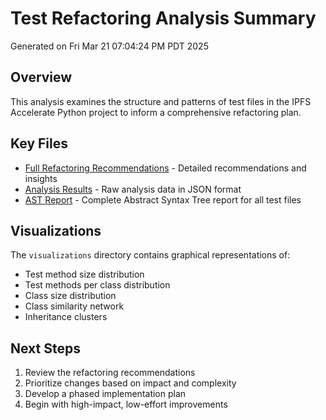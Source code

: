 # Test Refactoring Analysis Summary

Generated on Fri Mar 21 07:04:24 PM PDT 2025

## Overview

This analysis examines the structure and patterns of test files in the IPFS Accelerate Python project to 
inform a comprehensive refactoring plan.

## Key Files

- [Full Refactoring Recommendations](refactoring_recommendations.md) - Detailed recommendations and insights
- [Analysis Results](analysis_results.json) - Raw analysis data in JSON format
- [AST Report](test_ast_report.json) - Complete Abstract Syntax Tree report for all test files

## Visualizations

The `visualizations` directory contains graphical representations of:
- Test method size distribution
- Test methods per class distribution
- Class size distribution
- Class similarity network
- Inheritance clusters

## Next Steps

1. Review the refactoring recommendations
2. Prioritize changes based on impact and complexity
3. Develop a phased implementation plan
4. Begin with high-impact, low-effort improvements


